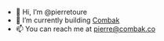 - 👋 Hi, I’m @pierretoure
- 🌱 I’m currently building <a href="https://www.combak.co" rel="noopener">Combak</a>
- 📫 You can reach me at pierre@combak.co
